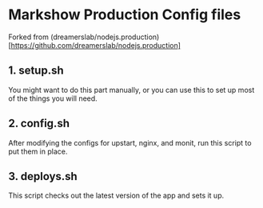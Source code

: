 # Markshow Production Config files

Forked from (dreamerslab/nodejs.production)[https://github.com/dreamerslab/nodejs.production]

## 1. setup.sh

You might want to do this part manually, or you can use this to set up most of the things you will need.

## 2. config.sh

After modifying the configs for upstart, nginx, and monit, run this script to put them in place.

## 3. deploys.sh

This script checks out the latest version of the app and sets it up.